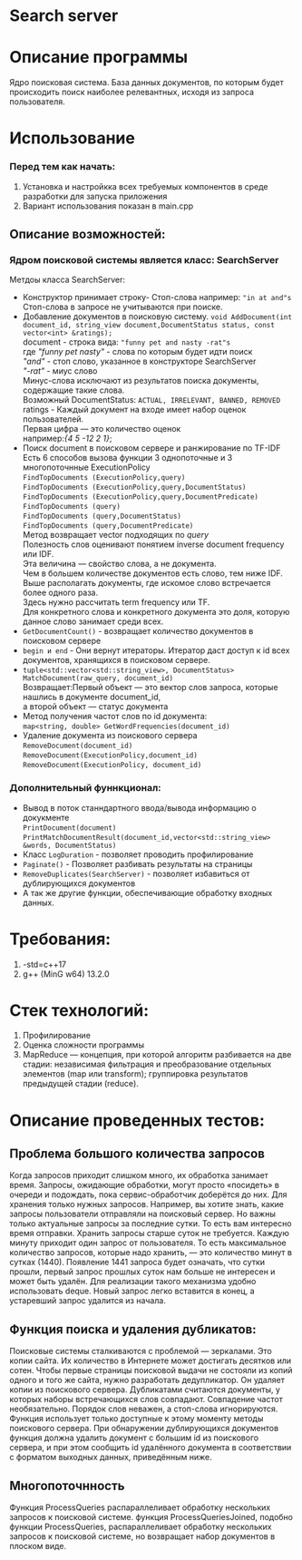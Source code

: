 # Search server

# Описание программы
Ядро поисковая система. База данных документов, по которым будет происходить поиск наиболее релевантных, исходя из запроса пользователя.

# Использование      

### Перед тем как начать:
  1. Установка и настройкка всех требуемых компонентов в среде разработки для запуска приложения
  2. Вариант использования показан в main.cpp

## Описание возможностей:

### Ядром поисковой системы является класс:  SearchServer
 Метдоы класса SearchServer:
 
- Конструктор принимает строку- Стоп-слова например: `"in at and"s` <br>
  Стоп-слова в запросе не учитываются при поиске.
-  Добавление документов в поисковую систему.
  `void AddDocument(int document_id, string_view document,DocumentStatus status, const vector<int> &ratings);`  
  document - строка вида: `"funny pet and nasty -rat"s`<br>
  где *"funny pet nasty"* - слова по которым будет идти поиcк<br>
  *"and"* - стоп слово, указанное в конструкторе SearchServer<br>
  *"-rat"* - миус слово<br>
  Минус-слова исключают из результатов поиска документы, содержащие такие слова.<br>
  Возможный DocumentStatus: `ACTUAL, IRRELEVANT, BANNED, REMOVED` <br>
  ratings - Каждый документ на входе имеет набор оценок пользователей. <br>
  Первая цифра — это количество оценок<br>
  например:*{4 5 -12 2 1}*;<br>
- Поиск document в поисковом сервере и ранжирование по TF-IDF<br>
  Есть 6 способов вызова функции 3 однопоточные и 3 многопоточнные ExecutionPolicy  
  `FindTopDocuments (ExecutionPolicy,query)`  
  `FindTopDocuments (ExecutionPolicy,query,DocumentStatus)`  
  `FindTopDocuments (ExecutionPolicy,query,DocumentPredicate)`  
  `FindTopDocuments (query)`  
  `FindTopDocuments (query,DocumentStatus)`  
  `FindTopDocuments (query,DocumentPredicate)`<br>
  Метод возвращает vector<Document> подходящих по *query*<br>
  Полезность слов оценивают понятием inverse document frequency или IDF. <br>
  Эта величина — свойство слова, а не документа. <br>
  Чем в большем количестве документов есть слово, тем ниже IDF.<br>
  Выше располагать документы, где искомое слово встречается более одного раза. <br>
  Здесь нужно рассчитать term frequency или TF.<br>
  Для конкретного слова и конкретного документа это доля, которую данное слово занимает среди всех.<br>
 - `GetDocumentCount()` - возвращает количество документов в поисковом сервере<br>
 - `begin и end` - Они вернут итераторы. Итератор даст доступ к id всех документов, хранящихся в поисковом сервере.<br>
- `tuple<std::vector<std::string_view>, DocumentStatus> MatchDocument(raw_query, document_id)`<br>
  Возвращает:Первый объект — это вектор слов запроса, которые нашлись в документе document_id, <br>
  а второй объект — статус документа<br>
- Метод получения частот слов по id документа:<br>
 `map<string, double> GetWordFrequencies(document_id)`<br>
- Удаление документа из поискового сервера <br>
  `RemoveDocument(document_id)`  
  `RemoveDocument(ExecutionPolicy,document_id)`  
  `RemoveDocument(ExecutionPolicy, document_id)`
  
### Дополнительный фуннкционал:
- Вывод в поток станндартного ввода/вывода информацию о докукменте<br>
  `PrintDocument(document)`<br>
  `PrintMatchDocumentResult(document_id,vector<std::string_view> &words, DocumentStatus)`
- Класс `LogDuration` - позволяет проводить профилирование
- `Paginate()` - Позволяет разбивать результаты на страницы
- `RemoveDuplicates(SearchServer)` - позволяет избавиться от дублирующихся документов<br>
- А так же другие функции, обеспечивающие обработку входных данных.

# Требования:
1. -std=c++17
2. g++ (MinG w64) 13.2.0

# Стек технологий:
  1. Профилирование
  2. Оценка сложности программы
  3. MapReduce — концепция, при которой алгоритм разбивается на две стадии:
	независимая фильтрация и преобразование отдельных элементов (map или transform);
	группировка результатов предыдущей стадии (reduce).

# Описание проведенных тестов:
## Проблема большого количества запросов
Когда запросов приходит слишком много, их обработка занимает время. Запросы, ожидающие обработки, могут просто «‎посидеть»‎ в очереди и подождать, пока сервис-обработчик доберётся до них.
Для хранения только нужных запросов. Например, вы хотите знать, какие запросы пользователи отправляли на поисковый сервер. Но важны только актуальные запросы за последние сутки. То есть вам интересно время отправки. Хранить запросы старше суток не требуется.
Каждую минуту приходит один запрос от пользователя. То есть максимальное количество запросов, которые надо хранить, — это количество минут в сутках (1440). Появление 1441 запроса будет означать, что сутки прошли, первый запрос прошлых суток нам больше не интересен и может быть удалён. Для реализации такого механизма удобно использовать deque. Новый запрос легко вставится в конец, а устаревший запрос удалится из начала. 

## Функция поиска и удаления дубликатов: 
Поисковые системы сталкиваются с проблемой — зеркалами. Это копии сайта. Их количество в Интернете может достигать десятков или сотен. Чтобы первые страницы поисковой выдачи не состояли из копий одного и того же сайта, нужно разработать дедупликатор. Он удаляет копии из поискового сервера. Дубликатами считаются документы, у которых наборы встречающихся слов совпадают. Совпадение частот необязательно. Порядок слов неважен, а стоп-слова игнорируются. Функция использует только доступные к этому моменту методы поискового сервера.
При обнаружении дублирующихся документов функция должна удалить документ с большим id из поискового сервера, и при этом сообщить id удалённого документа в соответствии с форматом выходных данных, приведённым ниже.

## Многопоточнность 
Функция ProcessQueries распараллеливает обработку нескольких запросов к поисковой системе.
функция ProcessQueriesJoined, подобно функции ProcessQueries, распараллеливает обработку нескольких запросов к поисковой системе, но возвращает набор документов в плоском виде.
